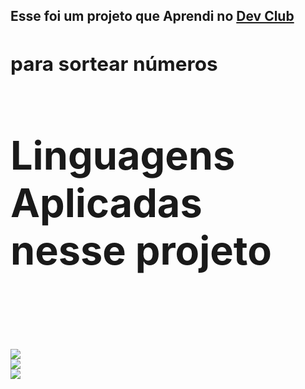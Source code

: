 <h2>Esse foi um projeto que Aprendi no <a href="https://rodolfomori.com.br/devclub"a>Dev Club <h2><a> para sortear números

<h1>Linguagens Aplicadas nesse projeto</h1>
<br>
<br>
<img src="https://img.shields.io/badge/HTML5-E34F26?style=for-the-badge&logo=html5&logoColor=white">
<br>
<img src="https://img.shields.io/badge/CSS3-1572B6?style=for-the-badge&logo=css3&logoColor=white">
<br>
<img src="https://img.shields.io/badge/JavaScript-F7DF1E?style=for-the-badge&logo=javascript&logoColor=black">
